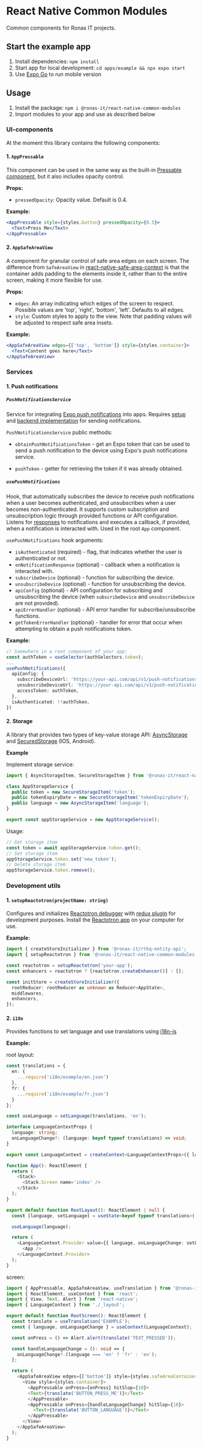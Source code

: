 # React Native Common Modules

Common components for Ronas IT projects.

## Start the example app

1. Install dependencies: `npm install`
2. Start app for local development: `cd apps/example && npx expo start`
3. Use [Expo Go](https://expo.dev/client) to run mobile version

## Usage

1. Install the package: `npm i @ronas-it/react-native-common-modules`
2. Import modules to your app and use as described below

### UI-components

At the moment this library contains the following components:

#### 1. `AppPressable`

This component can be used in the same way as the built-in [Pressable component](https://reactnative.dev/docs/pressable), but it also includes opacity control.

**Props:**

- `pressedOpacity`: Opacity value. Default is 0.4.

**Example:**

```jsx
<AppPressable style={styles.button} pressedOpacity={0.5}>
  <Text>Press Me</Text>
</AppPressable>
```

#### 2. `AppSafeAreaView`

A component for granular control of safe area edges on each screen. The difference from `SafeAreaView` in [react-native-safe-area-context](https://www.npmjs.com/package/react-native-safe-area-context) is that the container adds padding to the elements inside it, rather than to the entire screen, making it more flexible for use.

**Props:**

- `edges`: An array indicating which edges of the screen to respect. Possible values are 'top', 'right', 'bottom', 'left'. Defaults to all edges.
- `style`: Custom styles to apply to the view. Note that padding values will be adjusted to respect safe area insets.

**Example:**

```jsx
<AppSafeAreaView edges={['top', 'bottom']} style={styles.container}>
  <Text>Content goes here</Text>
</AppSafeAreaView>
```

### Services

#### 1. Push notifications

##### `PushNotificationsService`

Service for integrating [Expo push notifications](https://docs.expo.dev/push-notifications/overview/) into apps.
Requires [setup](https://docs.expo.dev/push-notifications/push-notifications-setup/) and [backend implementation](https://docs.expo.dev/push-notifications/sending-notifications/) for sending notifications.

`PushNotificationsService` public methods:

- `obtainPushNotificationsToken` - get an Expo token that can be used to send a push notification to the device using Expo's push notifications service.

- `pushToken` - getter for retrieving the token if it was already obtained.

##### `usePushNotifications`

Hook, that automatically subscribes the device to receive push notifications when a user becomes authenticated, and unsubscribes when a user becomes non-authenticated. It supports custom subscription and unsubscription logic through provided functions or API configuration. Listens for [responses](https://docs.expo.dev/push-notifications/receiving-notifications/) to notifications and executes a callback, if provided, when a notification is interacted with.
Used in the root `App` component.

`usePushNotifications` hook arguments:

- `isAuthenticated` (required) - flag, that indicates whether the user is authenticated or not.
- `onNotificationResponse` (optional) - callback when a notification is interacted with.
- `subscribeDevice` (optional) - function for subscribing the device.
- `unsubscribeDevice` (optional) - function for unsubscribing the device.
- `apiConfig` (optional) - API configuration for subscribing and unsubscribing the device (when `subscribeDevice` and `unsubscribeDevice` are not provided).
- `apiErrorHandler` (optional) - API error handler for subscribe/unsubscribe functions.
- `getTokenErrorHandler` (optional) - handler for error that occur when attempting to obtain a push notifications token.

**Example:**

```ts
// Somewhere in a root component of your app:
const authToken = useSelector(authSelectors.token);
...
usePushNotifications({
  apiConfig: {
    subscribeDeviceUrl: 'https://your-api.com/api/v1/push-notifications/subscribe',
    unsubscribeDeviceUrl: 'https://your-api.com/api/v1/push-notifications/unsubscribe',
    accessToken: authToken,
  },
  isAuthenticated: !!authToken,
})
```

#### 2. Storage

A library that provides two types of key-value storage API: [AsyncStorage](https://react-native-async-storage.github.io/async-storage/docs/usage/) and [SecuredStorage](https://docs.expo.dev/versions/latest/sdk/securestore/) (IOS, Android).

**Example**

Implement storage service:

```ts
import { AsyncStorageItem, SecureStorageItem } from '@ronas-it/react-native-common-modules';

class AppStorageService {
  public token = new SecureStorageItem('token');
  public tokenExpiryDate = new SecureStorageItem('tokenExpiryDate');
  public language = new AsyncStorageItem('language');
}

export const appStorageService = new AppStorageService();
```

Usage:
```ts
// Get storage item
const token = await appStorageService.token.get();
// Set storage item
appStorageService.token.set('new_token');
// Delete storage item
appStorageService.token.remove();
```

### Development utils

#### 1. `setupReactotron(projectName: string)`

Configures and initializes [Reactotron debugger](https://github.com/infinitered/reactotron) with [redux plugin](https://docs.infinite.red/reactotron/plugins/redux/) for development purposes.
Install the [Reactotron app](https://github.com/infinitered/reactotron/releases?q=reactotron-app&expanded=true) on your computer for use.

**Example:**

```ts
import { createStoreInitializer } from '@ronas-it/rtkq-entity-api';
import { setupReactotron } from '@ronas-it/react-native-common-modules'

const reactotron = setupReactotron('your-app');
const enhancers = reactotron ? [reactotron.createEnhancer()] : [];

const initStore = createStoreInitializer({
  rootReducer: rootReducer as unknown as Reducer<AppState>,
  middlewares,
  enhancers,
});
```

#### 2. `i18n`

Provides functions to set language and use translations using [i18n-js](https://github.com/fnando/i18n-js)

**Example:**

root layout:

```ts
const translations = {
  en: {
    ...require('i18n/example/en.json')
  },
  fr: {
    ...require('i18n/example/fr.json')
  }
};

const useLanguage = setLanguage(translations, 'en');

interface LanguageContextProps {
  language: string;
  onLanguageChange?: (language: keyof typeof translations) => void;
}

export const LanguageContext = createContext<LanguageContextProps>({ language: 'en' });

function App(): ReactElement {
  return (
    <Stack>
      <Stack.Screen name='index' />
    </Stack>
  );
}

export default function RootLayout(): ReactElement | null {
  const [language, setLanguage] = useState<keyof typeof translations>('en');

  useLanguage(language);

  return (
    <LanguageContext.Provider value={{ language, onLanguageChange: setLanguage }}>
      <App />
    </LanguageContext.Provider>
  );
}
```

screen:

```ts
import { AppPressable, AppSafeAreaView, useTranslation } from '@ronas-it/react-native-common-modules';
import { ReactElement, useContext } from 'react';
import { View, Text, Alert } from 'react-native';
import { LanguageContext } from './_layout';

export default function RootScreen(): ReactElement {
  const translate = useTranslation('EXAMPLE');
  const { language, onLanguageChange } = useContext(LanguageContext);

  const onPress = () => Alert.alert(translate('TEXT_PRESSED'));

  const handleLanguageChange = (): void => {
    onLanguageChange?.(language === 'en' ? 'fr' : 'en');
  };

  return (
    <AppSafeAreaView edges={['bottom']} style={styles.safeAreaContainer}>
      <View style={styles.container}>
        <AppPressable onPress={onPress} hitSlop={10}>
        <Text>{translate('BUTTON_PRESS_ME')}</Text>
        </AppPressable>
        <AppPressable onPress={handleLanguageChange} hitSlop={10}>
          <Text>{translate('BUTTON_LANGUAGE')}</Text>
        </AppPressable>
      </View>
    </AppSafeAreaView>
  );
}
```
